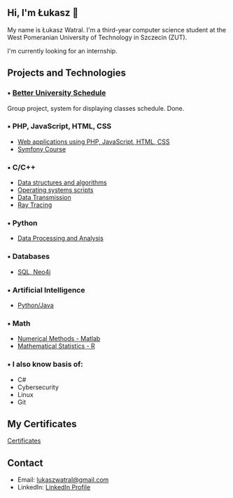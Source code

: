 ## Hi, I'm Łukasz 👋

My name is Łukasz Watral. I'm a third-year computer science student at the West Pomeranian University of Technology in Szczecin (ZUT).

I'm currently looking for an internship.

## Projects and Technologies

### • [Better University Schedule](https://github.com/lukaszwatral/projekt-calete)
Group project, system for displaying classes schedule. Done.

### • PHP, JavaScript, HTML, CSS
- [Web applications using PHP, JavaScript, HTML, CSS](https://github.com/lukaszwatral/Semester5/tree/main/WebApplications1)
- [Symfony Course](https://github.com/lukaszwatral/Symfony)

### • C/C++
- [Data structures and algorithms](https://github.com/lukaszwatral/Semester3/tree/main/Data%20Structures%20and%20Algorithms)
- [Operating systems scripts](https://github.com/lukaszwatral/Semester3/tree/main/Operating%20Systems)
- [Data Transmission](https://github.com/lukaszwatral/Semester4/tree/main/Data%20Transmission)
- [Ray Tracing](https://github.com/lukaszwatral/Semester4/tree/main/Graphics%20and%20Visualisation/ray_tracer)

### • Python
- [Data Processing and Analysis](https://github.com/lukaszwatral/Semester4/tree/main/Data%20Processing%20and%20Analysis)

### • Databases
- [SQL, Neo4j](https://github.com/lukaszwatral/Semester5/tree/main/DataBases2)

### • Artificial Intelligence
- [Python/Java](https://github.com/lukaszwatral/Semester5/tree/main/ArtificialIntelligence)

### • Math
- [Numerical Methods - Matlab](https://github.com/lukaszwatral/Semester3/tree/main/Numerical%20Methods)
- [Mathematical Statistics - R](https://github.com/lukaszwatral/Semester2/tree/main/Mathematical%20Statistics)

### • I also know basis of:
- C#
- Cybersecurity
- Linux
- Git

## My Certificates
[Certificates](https://github.com/lukaszwatral/certificates)

## Contact

- Email: lukaszwatral@gmail.com
- LinkedIn: [LinkedIn Profile](https://www.linkedin.com/in/łukasz-watral-24bb05351/)
